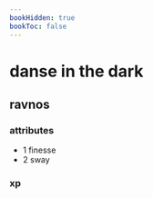 ```yaml
---
bookHidden: true
bookToc: false
---
```


# danse in the dark

## ravnos

### attributes

- 1 finesse
- 2 sway

### xp
